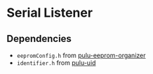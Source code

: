 # Serial Listener

## Dependencies

- `eepromConfig.h` from [pulu-eeprom-organizer](https://github.com/vives-projectwerk-2021/pulu-eeprom-organizer)
- `identifier.h` from [pulu-uid](https://github.com/vives-projectwerk-2021/pulu-uid)
